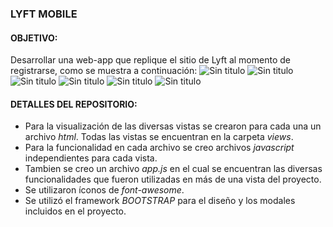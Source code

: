 ### LYFT MOBILE 

#### OBJETIVO:
Desarrollar una web-app que replique el sitio de Lyft al momento de registrarse, como se muestra a continuación:
![Sin titulo](assets/images/1.png)
![Sin titulo](assets/images/2.png)
![Sin titulo](assets/images/3.png)
![Sin titulo](assets/images/4.png)
![Sin titulo](assets/images/5.png)
![Sin titulo](assets/images/6.png)

#### DETALLES DEL REPOSITORIO:
+ Para la visualización de las diversas vistas se crearon para cada una un archivo *html*. Todas las vistas se encuentran en la carpeta *views*.
+ Para la funcionalidad en cada archivo se creo archivos *javascript* independientes para cada vista.
+ Tambien se creo un archivo *app.js* en el cual se encuentran las diversas funcionalidades que fueron utilizadas en más de una vista del proyecto.
+ Se utilizaron íconos de *font-awesome*.
+ Se utilizó el framework *BOOTSTRAP* para el diseño y los modales incluidos en el proyecto.

